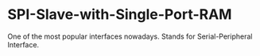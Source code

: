 # SPI-Slave-with-Single-Port-RAM
One of the most popular interfaces nowadays. Stands for Serial-Peripheral Interface.
